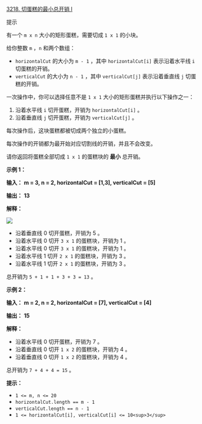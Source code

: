 [3218. 切蛋糕的最小总开销 I](https://leetcode.cn/problems/minimum-cost-for-cutting-cake-i/)

提示

有一个 `m x n` 大小的矩形蛋糕，需要切成 `1 x 1` 的小块。

给你整数 `m` ，`n` 和两个数组：

* `horizontalCut` 的大小为 `m - 1` ，其中 `horizontalCut[i]` 表示沿着水平线 `i` 切蛋糕的开销。
* `verticalCut` 的大小为 `n - 1` ，其中 `verticalCut[j]` 表示沿着垂直线 `j` 切蛋糕的开销。

一次操作中，你可以选择任意不是 `1 x 1` 大小的矩形蛋糕并执行以下操作之一：

1. 沿着水平线 `i` 切开蛋糕，开销为 `horizontalCut[i]` 。
2. 沿着垂直线 `j` 切开蛋糕，开销为 `verticalCut[j]` 。

每次操作后，这块蛋糕都被切成两个独立的小蛋糕。

每次操作的开销都为最开始对应切割线的开销，并且不会改变。

请你返回将蛋糕全部切成 `1 x 1` 的蛋糕块的 **最小** 总开销。

**示例 1：**

 **输入：** **m = 3, n = 2, horizontalCut = [1,3], verticalCut = [5]**

 **输出：** **13**

**解释：**

![](https://assets.leetcode.com/uploads/2024/06/04/ezgifcom-animated-gif-maker-1.gif)

* 沿着垂直线 0 切开蛋糕，开销为 5 。
* 沿着水平线 0 切开 `3 x 1` 的蛋糕块，开销为 1 。
* 沿着水平线 0 切开 `3 x 1` 的蛋糕块，开销为 1 。
* 沿着水平线 1 切开 `2 x 1` 的蛋糕块，开销为 3 。
* 沿着水平线 1 切开 `2 x 1` 的蛋糕块，开销为 3 。

总开销为 `5 + 1 + 1 + 3 + 3 = 13` 。

**示例 2：**

 **输入：** **m = 2, n = 2, horizontalCut = [7], verticalCut = [4]**

 **输出：** **15**

**解释：**

* 沿着水平线 0 切开蛋糕，开销为 7 。
* 沿着垂直线 0 切开 `1 x 2` 的蛋糕块，开销为 4 。
* 沿着垂直线 0 切开 `1 x 2` 的蛋糕块，开销为 4 。

总开销为 `7 + 4 + 4 = 15` 。

**提示：**

* `1 <= m, n <= 20`
* `horizontalCut.length == m - 1`
* `verticalCut.length == n - 1`
* `1 <= horizontalCut[i], verticalCut[i] <= 10<sup>3</sup>`
